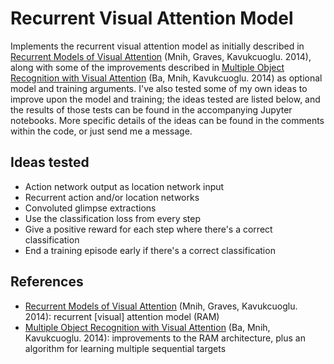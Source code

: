 # Recurrent Visual Attention Model

Implements the recurrent visual attention model as initially described in
[Recurrent Models of Visual Attention](https://arxiv.org/abs/1406.6247) (Mnih,
Graves, Kavukcuoglu. 2014), along with some of the improvements described in
[Multiple Object Recognition with Visual Attention](https://arxiv.org/abs/1412.7755)
(Ba, Mnih, Kavukcuoglu. 2014) as optional model and training arguments. I've also
tested some of my own ideas to improve upon the model and training; the ideas
tested are listed below, and the results of those tests can be found in the
accompanying Jupyter notebooks. More specific details of the ideas can be found
in the comments within the code, or just send me a message.

## Ideas tested

* Action network output as location network input
* Recurrent action and/or location networks
* Convoluted glimpse extractions
* Use the classification loss from every step
* Give a positive reward for each step where there's a correct classification
* End a training episode early if there's a correct classification

## References

* [Recurrent Models of Visual Attention](https://arxiv.org/abs/1406.6247) (Mnih, Graves, Kavukcuoglu. 2014): recurrent \[visual\] attention model (RAM)
* [Multiple Object Recognition with Visual Attention](https://arxiv.org/abs/1412.7755) (Ba, Mnih, Kavukcuoglu. 2014): improvements to the RAM architecture, plus an algorithm for learning multiple sequential targets